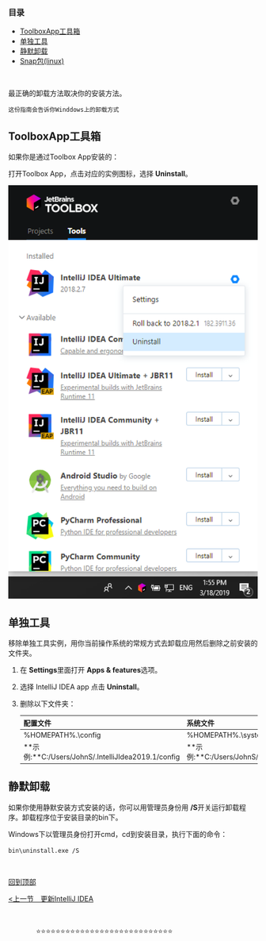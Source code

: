 ### 目录

- [ToolboxApp工具箱](#ToolboxApp工具箱)
- [单独工具](#单独工具)
- [静默卸载](#静默卸载)
- [Snap包(linux)](Snap包(linux))

&nbsp;

最正确的卸载方法取决你的安装方法。

`这份指南会告诉你Winddows上的卸载方式`

## ToolboxApp工具箱

如果你是通过Toolbox App安装的：

打开Toolbox App，点击对应的实例图标，选择 **Uninstall**。

![alt](<https://github.com/fengyishun/IDEA-Help-ZH-CN/blob/master/resources/toolbox_app_uninstall_win.png>)



## 单独工具

移除单独工具实例，用你当前操作系统的常规方式去卸载应用然后删除之前安装的文件夹。

1. 在 **Settings**里面打开 **Apps & features**选项。

2. 选择 IntelliJ IDEA app 点击 **Uninstall**。

3. 删除以下文件夹：

   | 配置文件                                            | 系统文件                                           |
   | --------------------------------------------------- | -------------------------------------------------- |
   | %HOMEPATH%\.<product><version>\config               | %HOMEPATH%\.<product><version>\system              |
   | **示例:**C:/Users/JohnS/\.IntelliJIdea2019.1/config | **示例:**C:/Users/JohnS/.IntelliJIdea2019.1/system |





## 静默卸载

如果你使用静默安装方式安装的话，你可以用管理员身份用 **/S**开关运行卸载程序。卸载程序位于安装目录的bin下。

Windows下以管理员身份打开cmd，cd到安装目录，执行下面的命令：

`bin\uninstall.exe /S`

&nbsp;

[回到顶部](#目录)

[<上一节　更新IntelliJ IDEA](/A.安装IntelliJIDEA/D.更新IntelliJIDEA.md)

&nbsp;

　　　　:star::star::star::star::star::star::star::star::star::star::star::star::star::star::star::star::star::star::star::star::star::star::star::star::star::star::star::star:

